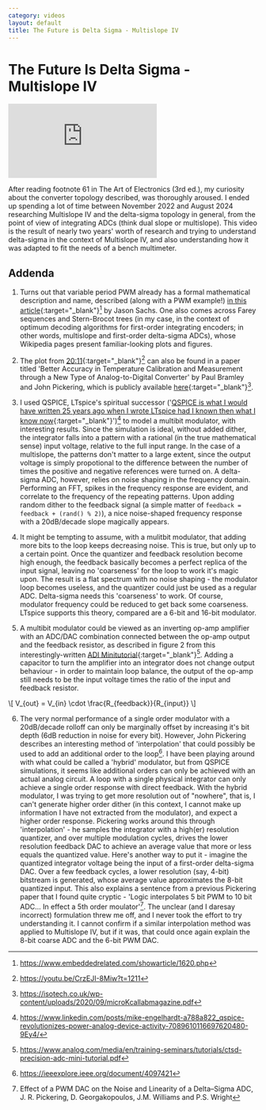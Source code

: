 ```yaml
---
category: videos
layout: default
title: The Future is Delta Sigma - Multislope IV
---
```


# The Future Is Delta Sigma - Multislope IV

<iframe src="https://www.youtube.com/embed/CrzEJI-8Miw?si=wUpASTnZilBcXD9q" title="YouTube video player" frameborder="0" allow="accelerometer; autoplay; clipboard-write; encrypted-media; gyroscope; picture-in-picture; web-share" referrerpolicy="strict-origin-when-cross-origin" allowfullscreen></iframe>

<span id="dropcap">A</span>fter reading footnote 61 in The Art of Electronics (3rd ed.), my curiosity about the converter topology described, was thoroughly aroused. I ended up spending a lot of time between November 2022 and August 2024 researching Multislope IV and the delta-sigma topology in general, from the point of view of integrating ADCs (think dual slope or multislope). This video is the result of nearly two years' worth of research and trying to understand delta-sigma in the context of Multislope IV, and also understanding how it was adapted to fit the needs of a bench multimeter.

## Addenda

1. Turns out that variable period PWM already has a formal mathematical description and name, described (along with a PWM example!) [in this article](https://www.embeddedrelated.com/showarticle/1620.php){:target="_blank"}[^1] by Jason Sachs. One also comes across Farey sequences and Stern-Brocot trees (in my case, in the context of optimum decoding algorithms for first-order integrating encoders; in other words, multislope and first-order delta-sigma ADCs), whose Wikipedia pages present familiar-looking plots and figures.

2. The plot from [20:11](https://youtu.be/CrzEJI-8Miw?t=1211){:target="_blank"}[^2] can also be found in a paper titled 'Better Accuracy in Temperature Calibration and Measurement through a New Type of Analog-to-Digital Converter' by Paul Bramley and John Pickering, which is publicly available [here](https://isotech.co.uk/wp-content/uploads/2020/09/microKcallabmagazine.pdf){:target="_blank"}[^3].

3. I used QSPICE, LTspice's spiritual successor ('[QSPICE is what I would have written 25 years ago when I wrote LTspice had I known then what I know now](https://www.linkedin.com/posts/mike-engelhardt-a788a822_qspice-revolutionizes-power-analog-device-activity-7089610116697620480-9Ey4/){:target="_blank"}')[^4] to model a multibit modulator, with interesting results. Since the simulation is ideal, without added dither, the integrator falls into a pattern with a rational (in the true mathematical sense) input voltage, relative to the full input range. In the case of a multislope, the patterns don't matter to a large extent, since the output voltage is simply propotional to the difference between the number of times the positive and negative references were turned on. A delta-sigma ADC, however, relies on noise shaping in the frequency domain. Performing an FFT, spikes in the frequency response are evident, and correlate to the frequency of the repeating patterns. Upon adding random dither to the feedback signal (a simple matter of `feedback = feedback + (rand() % 2)`), a nice noise-shaped frequency response with a 20dB/decade slope magically appears.

4. It might be tempting to assume, with a mulitbit modulator, that adding more bits to the loop keeps decreasing noise. This is true, but only up to a certain point. Once the quantizer and feedback resolution become high enough, the feedback basically becomes a perfect replica of the input signal, leaving no 'coarseness' for the loop to work it's magic upon. The result is a flat spectrum with no noise shaping - the modulator loop becomes useless, and the quantizer could just be used as a regular ADC. Delta-sigma needs this 'coarseness' to work. Of course, modulator frequency could be reduced to get back some coarseness. LTspice supports this theory, compared are a 6-bit and 16-bit modulator.

5. A multibit modulator could be viewed as an inverting op-amp amplifier with an ADC/DAC combination connected between the op-amp output and the feedback resistor, as described in figure 2 from this interestingly-written [ADI Minitutorial](https://www.analog.com/media/en/training-seminars/tutorials/ctsd-precision-adc-mini-tutorial.pdf){:target="_blank"}[^5]. Adding a capacitor to turn the amplifier into an integrator does not change output behaviour - in order to maintain loop balance, the output of the op-amp still needs to be the input voltage times the ratio of the input and feedback resistor.

\\[ V_{out} = V_{in} \cdot \frac{R_{feedback}}{R_{input}} \\]

6. The very normal performance of a single order modulator with a 20dB/decade rolloff can only be marginally offset by increasing it's bit depth (6dB reduction in noise for every bit). However, John Pickering describes an interesting method of 'interpolation' that could possibly be used to add an additional order to the loop[^6]. I have been playing around with what could be called a 'hybrid' modulator, but from QSPICE simulations, it seems like additional orders can only be achieved with an actual analog circuit. A loop with a single physical integrator can only achieve a single order response with direct feedback. With the hybrid modulator, I was trying to get more resolution out of "nowhere", that is, I can't generate higher order dither (in this context, I cannot make up information I have not extracted from the modulator), and expect a higher order response. Pickering works around this through 'interpolation' - he samples the integrator with a high(er) resolution quantizer, and over multiple modulation cycles, drives the lower resolution feedback DAC to achieve an average value that more or less equals the quantized value. Here's another way to put it - imagine the quantized integrator voltage being the input of a first-order delta-sigma DAC. Over a few feedback cycles, a lower resolution (say, 4-bit) bitstream is generated, whose average value approximates the 8-bit quantized input. This also explains a sentence from a previous Pickering paper that I found quite cryptic - 'Logic interpolates 5 bit PWM to 10 bit ADC... In effect a 5th order moulator'[^7]. The unclear (and I daresay incorrect) formulation threw me off, and I never took the effort to try understanding it. I cannot confirm if a similar interpolation method was applied to Multislope IV, but if it was, that could once again explain the 8-bit coarse ADC and the 6-bit PWM DAC.

[^1]: https://www.embeddedrelated.com/showarticle/1620.php
[^2]: https://youtu.be/CrzEJI-8Miw?t=1211
[^3]: https://isotech.co.uk/wp-content/uploads/2020/09/microKcallabmagazine.pdf
[^4]: https://www.linkedin.com/posts/mike-engelhardt-a788a822_qspice-revolutionizes-power-analog-device-activity-7089610116697620480-9Ey4/
[^5]: https://www.analog.com/media/en/training-seminars/tutorials/ctsd-precision-adc-mini-tutorial.pdf
[^6]: https://ieeexplore.ieee.org/document/4097421
[^7]: Effect of a PWM DAC on the Noise and Linearity of a Delta–Sigma ADC, J. R. Pickering, D. Georgakopoulos, J.M. Williams and P.S. Wright

